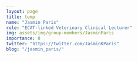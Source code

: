 ```yaml
---
layout: page
title: temp
name: "Jasmin Paris"
role: "ECAT-linked Veterinary Clinical Lecturer"
img: assets/img/group-members/JasminParis
importance: 8
twitter: "https://twitter.com/JasminKParis"
blog: "/jasmin_paris/"
---
```




